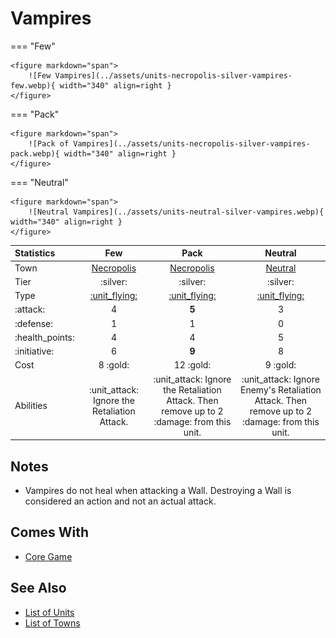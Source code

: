 # Vampires

=== "Few"

    <figure markdown="span">
        ![Few Vampires](../assets/units-necropolis-silver-vampires-few.webp){ width="340" align=right }
    </figure>

=== "Pack"

    <figure markdown="span">
        ![Pack of Vampires](../assets/units-necropolis-silver-vampires-pack.webp){ width="340" align=right }
    </figure>

=== "Neutral"

    <figure markdown="span">
        ![Neutral Vampires](../assets/units-neutral-silver-vampires.webp){ width="340" align=right }
    </figure>


| Statistics | Few | Pack | Neutral |
| :--- | :---: | :---: | :---: |
| Town | [Necropolis](../towns/necropolis.md) | [Necropolis](../towns/necropolis.md) | [Neutral](../towns/neutral.md) |
| Tier | :silver: | :silver: | :silver: |
| Type | [:unit_flying:](../keywords/flying_unit.md) | [:unit_flying:](../keywords/flying_unit.md) | [:unit_flying:](../keywords/flying_unit.md) |
| :attack: | 4 | **5** | 3 |
| :defense: | 1 | 1 | 0 |
| :health_points: | 4 | 4 | 5 |
| :initiative: | 6 | **9** | 8 |
| Cost | 8 :gold: | 12 :gold: | 9 :gold: |
| Abilities | :unit_attack: Ignore the Retaliation Attack. | :unit_attack: Ignore the Retaliation Attack. Then remove up to 2 :damage: from this unit. | :unit_attack: Ignore Enemy's Retaliation Attack. Then remove up to 2 :damage: from this unit. |


## Notes

- Vampires do not heal when attacking a Wall. Destroying a Wall is considered an action and not an actual attack.


## Comes With

- [Core Game](../content/core_game.md)


## See Also

- [List of Units](index.md)
- [List of Towns](../towns/index.md)